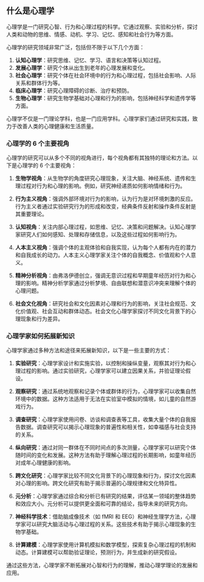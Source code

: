 ## 什么是心理学

心理学是一门研究心智、行为和心理过程的科学。它通过观察、实验和分析，探讨人类和动物的思维、情感、动机、学习、记忆、感知和社会行为等方面。

心理学的研究领域非常广泛，包括但不限于以下几个方面：

1. **认知心理学**：研究思维、记忆、学习、语言和决策等认知过程。
2. **发展心理学**：研究个体从出生到老年的心理发展和变化。
3. **社会心理学**：研究个体在社会环境中的行为和心理过程，包括社会影响、人际关系和群体行为等。
4. **临床心理学**：研究心理障碍的诊断、治疗和预防。
5. **生物心理学**：研究生物学基础对心理和行为的影响，包括神经科学和遗传学等方面。

心理学不仅是一门理论学科，也是一门应用学科。心理学家们通过研究和实践，致力于改善人类的心理健康和生活质量。

### 心理学的 6 个主要视角

心理学的研究可以从多个不同的视角进行，每个视角都有其独特的理论和方法。以下是心理学的 6 个主要视角：

1. **生物学视角**：从生物学的角度研究心理现象，关注大脑、神经系统、遗传和生理过程对行为和心理的影响。例如，研究神经递质如何影响情绪和行为。

2. **行为主义视角**：强调外部环境对行为的影响，认为行为是对环境刺激的反应。行为主义者通过实验研究行为的形成和改变，经典条件反射和操作条件反射是其重要理论。

3. **认知视角**：关注内部心理过程，如思维、记忆、决策和问题解决。认知心理学家研究人们如何感知、处理和存储信息，以及这些过程如何影响行为。

4. **人本主义视角**：强调个体的主观体验和自我实现，认为每个人都有内在的潜力和自我成长的动力。人本主义心理学家关注个体的自我概念、价值观和个人意义。

5. **精神分析视角**：由弗洛伊德创立，强调无意识过程和早期童年经历对行为和心理的影响。精神分析学家通过分析梦境、自由联想和潜意识冲突来理解个体的心理问题。

6. **社会文化视角**：研究社会和文化因素对心理和行为的影响，关注社会规范、文化价值观、社会互动和群体动态。社会文化心理学家探讨不同文化背景下的心理现象和行为差异。

### 心理学家如何拓展新知识

心理学家通过多种方法和途径来拓展新知识，以下是一些主要的方式：

1. **实验研究**：心理学家设计和实施实验，以控制和操纵变量，观察其对行为和心理过程的影响。通过实验研究，心理学家可以建立因果关系，并验证理论假设。

2. **观察研究**：通过系统地观察和记录个体或群体的行为，心理学家可以收集自然环境中的数据。这种方法适用于无法在实验室中模拟的情境，如儿童的自然游戏行为。

3. **调查研究**：心理学家使用问卷、访谈和调查表等工具，收集大量个体的自我报告数据。调查研究可以揭示心理现象的普遍性和相关性，如幸福感与社会支持的关系。

4. **纵向研究**：通过对同一群体在不同时间点的多次测量，心理学家可以研究个体随时间的变化和发展。这种方法有助于理解心理过程的长期影响，如童年经历对成年心理健康的影响。

5. **跨文化研究**：心理学家比较不同文化背景下的心理现象和行为，探讨文化因素对心理的影响。跨文化研究有助于揭示普遍的心理规律和文化特异性。

6. **元分析**：心理学家通过综合和分析已有研究的结果，评估某一领域的整体趋势和效应大小。元分析可以提供更全面和可靠的结论，指导未来的研究方向。

7. **神经科学技术**：借助脑成像技术（如 fMRI 和 EEG）和神经生理学方法，心理学家可以研究大脑活动与心理过程的关系。这些技术有助于揭示心理现象的生物学基础。

8. **计算建模**：心理学家使用计算机模拟和数学模型，探索复杂心理过程的机制和动态。计算建模可以帮助验证理论，预测行为，并生成新的研究假设。

通过这些方法，心理学家不断拓展对心智和行为的理解，推动心理学理论的发展和应用。
